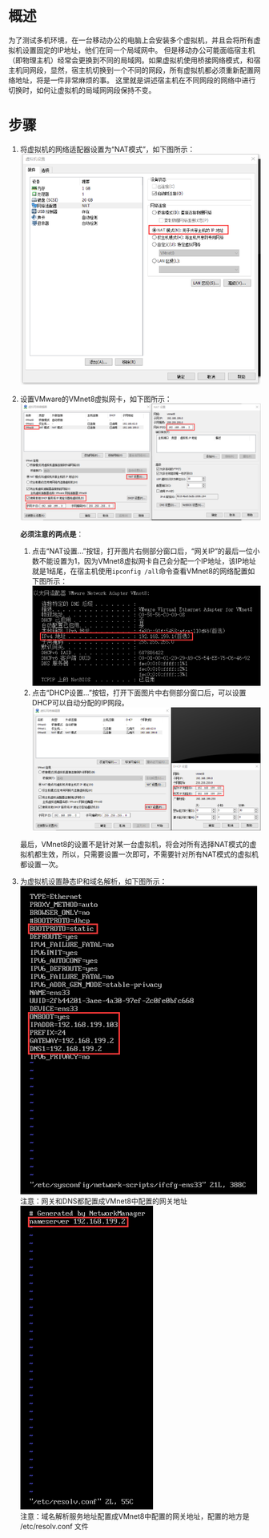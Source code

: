 # 概述
为了测试多机环境，在一台移动办公的电脑上会安装多个虚拟机，并且会将所有虚拟机设置固定的IP地址，他们在同一个局域网中。
但是移动办公可能面临宿主机（即物理主机）经常会更换到不同的局域网。如果虚拟机使用桥接网络模式，和宿主机同网段，显然，宿主机切换到一个不同的网段，所有虚拟机都必须重新配置网络地址，将是一件非常麻烦的事。
这里就是讲述宿主机在不同网段的网络中进行切换时，如何让虚拟机的局域网网段保持不变。

# 步骤
1. 将虚拟机的网络适配器设置为“NAT模式”，如下图所示：    
    ![将虚拟机的网络适配器设置为“NAT模式”](images/使用NAT模式配置虚拟机独立的局域网-1.png)
2. 设置VMware的VMnet8虚拟网卡，如下图所示：    
    ![设置VMnet8虚拟网卡](images/使用NAT模式配置虚拟机独立的局域网-2.png)    

    <b>必须注意的两点是</b>：
    1. 点击“NAT设置...”按钮，打开图片右侧部分窗口后，“网关IP”的最后一位小数不能设置为1，因为VMnet8虚拟网卡自己会分配一个IP地址，该IP地址就是1结尾，在宿主机使用`ipconfig /all`命令查看VMnet8的网络配置如下图所示：    
        ![VMnet8虚拟网卡信息](images/使用NAT模式配置虚拟机独立的局域网-3.png)
    2. 点击“DHCP设置...”按钮，打开下面图片中右侧部分窗口后，可以设置DHCP可以自动分配的IP网段。     
        ![VMnet8虚拟网卡信息](images/使用NAT模式配置虚拟机独立的局域网-4.png)
    

    最后，VMnet8的设置不是针对某一台虚拟机，将会对所有选择NAT模式的虚拟机都生效，所以，只需要设置一次即可，不需要针对所有NAT模式的虚拟机都设置一次。

3. 为虚拟机设置静态IP和域名解析，如下图所示：   
    ![设置静态IP](images/使用NAT模式配置虚拟机独立的局域网-5.png)   
    注意：网关和DNS都配置成VMnet8中配置的网关地址    
    ![设置域名解析](images/使用NAT模式配置虚拟机独立的局域网-6.png)    
    注意：域名解析服务地址配置成VMnet8中配置的网关地址，配置的地方是 /etc/resolv.conf  文件
